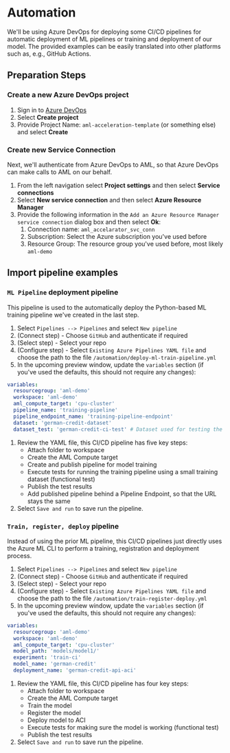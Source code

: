 # Automation

We'll be using Azure DevOps for deploying some CI/CD pipelines for automatic deployment of ML pipelines or training and deployment of our model. The provided examples can be easily translated into other platforms such as, e.g., GitHub Actions.

## Preparation Steps

### Create a new Azure DevOps project

1. Sign in to [Azure DevOps](http://dev.azure.com)
1. Select **Create project**
1. Provide Project Name: `aml-acceleration-template` (or something else) and select **Create**

### Create new Service Connection

Next, we'll authenticate from Azure DevOps to AML, so that Azure DevOps can make calls to AML on our behalf.

1. From the left navigation select **Project settings** and then select **Service connections**
1. Select **New service connection** and then select **Azure Resource Manager**
1. Provide the following information in the `Add an Azure Resource Manager service connection` dialog box and then select **Ok**:
   1. Connection name: `aml_accelarator_svc_conn`
   1. Subscription: Select the Azure subscription you've used before
   1. Resource Group: The resource group you've used before, most likely `aml-demo`

## Import pipeline examples

### `ML Pipeline` deployment pipeline

This pipeline is used to the automatically deploy the Python-based ML training pipeline we've created in the last step.

1. Select `Pipelines --> Pipelines` and select `New pipeline`
1. (Connect step) - Choose `GitHub` and authenticate if required
1. (Select step) - Select your repo
1. (Configure step) - Select `Existing Azure Pipelines YAML file` and choose the path to the file `/automation/deploy-ml-train-pipeline.yml`
1. In the upcoming preview window, update the `variables` section (if you've used the defaults, this should not require any changes): 
  ```yaml
  variables:
    resourcegroup: 'aml-demo'
    workspace: 'aml-demo'
    aml_compute_target: 'cpu-cluster'
    pipeline_name: 'training-pipeline'
    pipeline_endpoint_name: 'training-pipeline-endpoint'
    dataset: 'german-credit-dataset'
    dataset_test: 'german-credit-ci-test' # Dataset used for testing the training pipeline
  ```
1. Review the YAML file, this CI/CD pipeline has five key steps:
    * Attach folder to workspace
    * Create the AML Compute target
    * Create and publish pipeline for model training
    * Execute tests for running the training pipeline using a small training dataset (functional test)
    * Publish the test results
    * Add published pipeline behind a Pipeline Endpoint, so that the URL stays the same
1. Select `Save and run` to save run the pipeline.

### `Train, register, deploy` pipeline

Instead of using the prior ML pipeline, this CI/CD pipelines just directly uses the Azure ML CLI to perform a training, registration and deployment process.

1. Select `Pipelines --> Pipelines` and select `New pipeline`
1. (Connect step) - Choose `GitHub` and authenticate if required
1. (Select step) - Select your repo
1. (Configure step) - Select `Existing Azure Pipelines YAML file` and choose the path to the file `/automation/train-register-deploy.yml`
1. In the upcoming preview window, update the `variables` section (if you've used the defaults, this should not require any changes): 
  ```yaml
  variables:
    resourcegroup: 'aml-demo'
    workspace: 'aml-demo'
    aml_compute_target: 'cpu-cluster'  
    model_path: 'models/model1/'
    experiment: 'train-ci'
    model_name: 'german-credit'
    deployment_name: 'german-credit-api-aci'
  ```
1. Review the YAML file, this CI/CD pipeline has four key steps:
    * Attach folder to workspace
    * Create the AML Compute target
    * Train the model
    * Register the model
    * Deploy model to ACI
    * Execute tests for making sure the model is working (functional test)
    * Publish the test results
1. Select `Save and run` to save run the pipeline.





